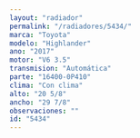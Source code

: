 ```yaml
---
layout: "radiador"
permalink: "/radiadores/5434/"
marca: "Toyota"
modelo: "Highlander"
ano: "2017"
motor: "V6 3.5"
transmision: "Automática"
parte: "16400-0P410"
clima: "Con clima"
alto: "20 5/8"
ancho: "29 7/8"
observaciones: ""
id: "5434"
---
```



